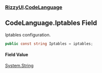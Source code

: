 ### [RizzyUI](RizzyUI 'RizzyUI').[CodeLanguage](RizzyUI.CodeLanguage 'RizzyUI.CodeLanguage')

## CodeLanguage.Iptables Field

Iptables configuration.

```csharp
public const string Iptables = iptables;
```

#### Field Value
[System.String](https://docs.microsoft.com/en-us/dotnet/api/System.String 'System.String')